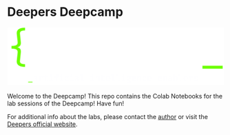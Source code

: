 # Deepers Deepcamp
![deep](https://raw.githubusercontent.com/alessiodevoto/deepers/main/images/deepers_dark.png)

Welcome to the Deepcamp!
This repo contains the Colab Notebooks for the lab sessions of the Deepcamp! Have fun! 


For additional info about the labs, please contact the [author](mailto:alessio.devoto@uniroma1.it) or visit the [Deepers official website](https://www.deepers.ai/).




